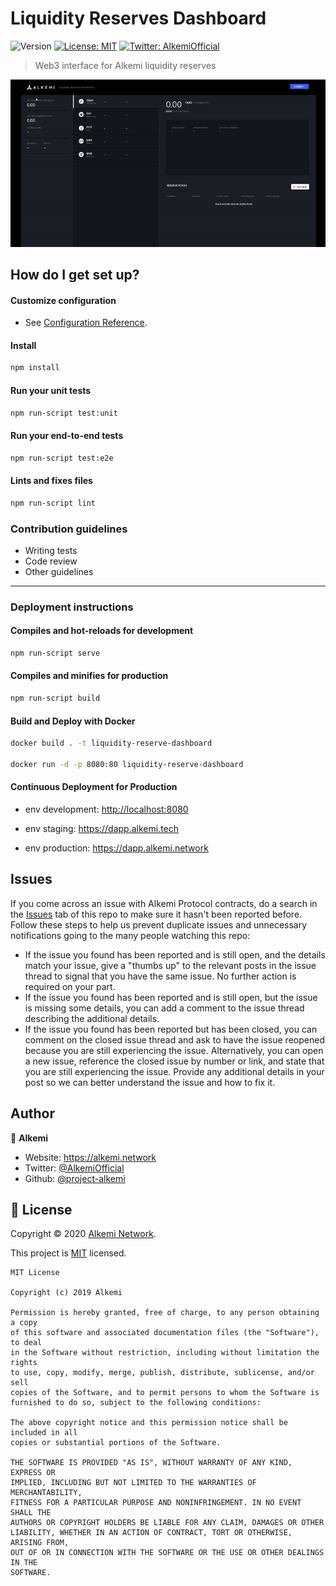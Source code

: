 # Liquidity Reserves Dashboard

![Version](https://img.shields.io/badge/version-0.1.0-blue.svg?cacheSeconds=2592000)
[![License: MIT](https://img.shields.io/badge/License-MIT-yellow.svg)](https://opensource.org/licenses/MIT)
[![Twitter: AlkemiOfficial](https://img.shields.io/twitter/follow/AlkemiOfficial.svg?style=social)](https://twitter.com/AlkemiOfficial)

> Web3 interface for Alkemi liquidity reserves

![Liquidity Dashboard](/docs/assets/liquidity-dashboard2.gif)

## How do I get set up?

#### Customize configuration

-   See [Configuration Reference](https://cli.vuejs.org/config/).

#### Install

```bash
npm install
```

#### Run your unit tests

```bash
npm run-script test:unit
```

#### Run your end-to-end tests

```bash
npm run-script test:e2e
```

#### Lints and fixes files

```bash
npm run-script lint
```

### Contribution guidelines

-   Writing tests
-   Code review
-   Other guidelines

* * *

### Deployment instructions

#### Compiles and hot-reloads for development

```bash
npm run-script serve
```

#### Compiles and minifies for production

```bash
npm run-script build
```

#### Build and Deploy with Docker

```bash
docker build . -t liquidity-reserve-dashboard

docker run -d -p 8080:80 liquidity-reserve-dashboard
```

#### Continuous Deployment for Production

-   env development: <http://localhost:8080>

-   env staging: <https://dapp.alkemi.tech>

-   env production: <https://dapp.alkemi.network>

## Issues

If you come across an issue with Alkemi Protocol contracts, do a search in the [Issues](https://github.com/project-alkemi/alkemi-protocol/issues) tab of this repo to make sure it hasn't been reported before. Follow these steps to help us prevent duplicate issues and unnecessary notifications going to the many people watching this repo:

-   If the issue you found has been reported and is still open, and the details match your issue, give a "thumbs up" to the relevant posts in the issue thread to signal that you have the same issue. No further action is required on your part.
-   If the issue you found has been reported and is still open, but the issue is missing some details, you can add a comment to the issue thread describing the additional details.
-   If the issue you found has been reported but has been closed, you can comment on the closed issue thread and ask to have the issue reopened because you are still experiencing the issue. Alternatively, you can open a new issue, reference the closed issue by number or link, and state that you are still experiencing the issue. Provide any additional details in your post so we can better understand the issue and how to fix it.

## Author

👤 **Alkemi**

-   Website: <https://alkemi.network>
-   Twitter: [@AlkemiOfficial](https://twitter.com/AlkemiOfficial)
-   Github: [@project-alkemi](https://github.com/project-alkemi)

## 📝 License

Copyright © 2020 [Alkemi Network](https://github.com/project-alkemi).

This project is [MIT](https://opensource.org/licenses/MIT) licensed.

    MIT License

    Copyright (c) 2019 Alkemi

    Permission is hereby granted, free of charge, to any person obtaining a copy
    of this software and associated documentation files (the "Software"), to deal
    in the Software without restriction, including without limitation the rights
    to use, copy, modify, merge, publish, distribute, sublicense, and/or sell
    copies of the Software, and to permit persons to whom the Software is
    furnished to do so, subject to the following conditions:

    The above copyright notice and this permission notice shall be included in all
    copies or substantial portions of the Software.

    THE SOFTWARE IS PROVIDED "AS IS", WITHOUT WARRANTY OF ANY KIND, EXPRESS OR
    IMPLIED, INCLUDING BUT NOT LIMITED TO THE WARRANTIES OF MERCHANTABILITY,
    FITNESS FOR A PARTICULAR PURPOSE AND NONINFRINGEMENT. IN NO EVENT SHALL THE
    AUTHORS OR COPYRIGHT HOLDERS BE LIABLE FOR ANY CLAIM, DAMAGES OR OTHER
    LIABILITY, WHETHER IN AN ACTION OF CONTRACT, TORT OR OTHERWISE, ARISING FROM,
    OUT OF OR IN CONNECTION WITH THE SOFTWARE OR THE USE OR OTHER DEALINGS IN THE
    SOFTWARE.
